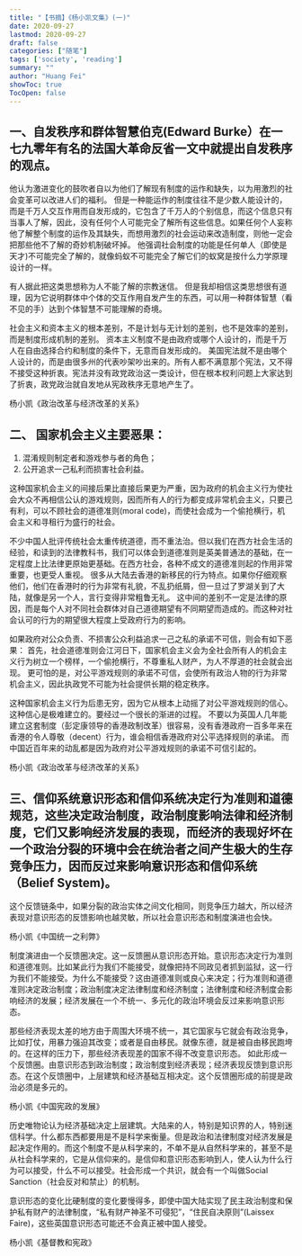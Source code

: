 ```yaml
---
title: "【书摘】《杨小凯文集》(一)"
date: 2020-09-27
lastmod: 2020-09-27
draft: false
categories: ["随笔"]
tags: ['society', 'reading']
summary: ""
author: "Huang Fei"
showToc: true
TocOpen: false
---
```


## 一、自发秩序和群体智慧伯克(Edward Burke）在一七九零年有名的法国大革命反省一文中就提出**自发秩序**的观点。

他认为激进变化的鼓吹者自以为他们了解现有制度的运作和缺失，以为用激烈的社会变革可以改进人们的福利。
但是一种能运作的制度往往不是少数人能设计的，而是千万人交互作用而自发形成的，它包含了千万人的个别信息，而这个信息只有当事人了解，因此，没有任何个人可能完全了解所有这些信息。如果任何个人妄称他了解整个制度的运作及其缺失，而想用激烈的社会运动来改造制度，则他一定会把那些他不了解的奇妙机制破坏掉。
他强调社会制度的功能是任何单人（即使是天才)不可能完全了解的，就像蚂蚁不可能完全了解它们的蚁窝是按什么力学原理设计的一样。

有人据此把这类思想称为人不能了解的宗教迷信。
但是我却相信这类思想很有道理，因为它说明群体中个体的交互作用自发产生的东西，可以用一种群体智慧（看不见的手）达到个体智慧不可能理解的奇境。

社会主义和资本主义的根本差别，不是计划与无计划的差别，也不是效率的差别，而是制度形成机制的差别。
资本主义制度不是由政府或哪个人设计的，而是千万人在自由选择合约和制度的条件下，无意而自发形成的。
美国宪法就不是由哪个人设计的，而是由很多州的代表吵架吵出来的。所有人都不满意那个宪法，又不得不接受这种折衷。宪法并没有政党政治这一类设计，但在根本权利问题上大家达到了折衷，政党政治就自发地从宪政秩序无意地产生了。

杨小凯《政治改革与经济改革的关系》

## 二、 国家机会主义主要恶果：
1. 混淆规则制定者和游戏参与者的角色；
2. 公开追求一己私利而损害社会利益。

这种国家机会主义的间接后果比直接后果更为严重，因为政府的机会主义行为使社会大众不再相信公认的游戏规则，因而所有人的行为都变成非常机会主义，只要己有利，可以不顾社会的道德准则(moral code)，而使社会成为一个偷抢横行，机会主义和寻租行为盛行的社会。

不少中国人批评传统社会太重传统道德，而不重法治。但以我们在西方社会生活的经验，和读到的法律教科书，我们可以体会到道德准则是英美普通法的基础，在一定程度上比法律更原始更基础。在西方社会，各种不成文的道德准则起的作用非常重要，也更受人重视。
很多从大陆去香港的新移民的行为特点。如果你仔细观察他们，他们在香港时的行为非常有礼貌，不乱扔纸屑，但一旦过了罗湖关到了大陆，就像是另一个人，言行变得非常粗鲁无礼。
这中间的差别不一定是法律的原因，而是每个人对不同社会群体对自己道德期望有不同期望而造成的。而这种对社会认可的行为的期望很大程度上受政府行为的影响。

如果政府对公众负责、不损害公众利益追求一己之私的承诺不可信，则会有如下恶果：
首先，社会道德准则会江河日下，国家机会主义会为全社会所有人的机会主义行为树立一个榜样，一个偷抢横行，不尊重私人财产，为人不厚道的社会就会出现。
更可怕的是，对公平游戏规则的承诺不可信，会使所有政治人物的行为非常机会主义，因此执政党不可能为社会提供长期的稳定秩序。

这种国家机会主义行为后患无穷，因为它从根本上动摇了对公平游戏规则的信心。这种信心是极难建立的。要经过一个很长的渐进的过程。
不要以为英国人几年能建立这套制度（彭定康领导的香港政制改革）很容易，没有香港政府一百多年来在香港的令人尊敬（decent）行为，谁会相信香港政府对公平选择规则的承诺。
而中国近百年来的动乱都是因为政府对公平游戏规则的承诺不可信引起的。

杨小凯《政治改革与经济改革的关系》

## 三、信仰系统意识形态和信仰系统决定行为准则和道德规范，这些决定政治制度，政治制度影响法律和经济制度，它们又影响经济发展的表现，而经济的表现好坏在一个政治分裂的环境中会在统治者之间产生极大的生存竞争压力，因而反过来影响意识形态和信仰系统（Belief System)。
这个反馈链条中，如果分裂的政治实体之间文化相同，则竞争压力越大，所以经济表现对意识形态的反馈影响也越灵敏，所以社会意识形态和制度演进也会快。

杨小凯《中国统一之利弊》

制度演进由一个反馈圈决定。这一反馈圈从意识形态开始。意识形态决定行为准则和道德准则。比如某此行为我们不能接受，就像把持不同政见者抓到监狱，这一行为我们不能接受。为什么不能接受？这由道德准则或良心来决定；行为准则和道德准则决定政治制度；政治制度决定法律制度和经济制度；法律制度和经济制度会影响经济的发展；经济发展在一个不统一、多元化的政治环境会反过来影响意识形态。

那些经济表现太差的地方由于周围大环境不统一，其它国家与它就会有政治竞争，比如打仗，用暴力强迫其改变；或者是自由移民。就像东德，就是被自由移民跑垮的。在这样的压力下，那些经济表现差的国家不得不改变意识形态。
如此形成一个反馈圈。由意识形态到政治制度；政治制度到经济表现；经济表现反馈到意识形态。在这个反馈圈中，上层建筑和经济基础互相决定。这个反馈圈形成的前提是政治必须是多元的。

杨小凯《中国宪政的发展》

历史唯物论认为经济基础决定上层建筑。大陆来的人，特别是知识界的人，特别迷信科学。什么都东西都要用是不是科学来衡量。但是政治和法律制度对经济发展是起决定作用的。而这个制度不是从科学来的，不单不是从自然科学来的，甚至不是从社会科学来的，它是从信仰来的。是信仰和意识形态影响到人，使人认为什么行为可以接受，什么不可以接受。社会形成一个共识，就会有一个叫做Social Sanction（社会反对和禁止）的机制。

意识形态的变化比硬制度的变化要慢得多，即使中国大陆实现了民主政治制度和保护私有财产的法律制度，“私有财产神圣不可侵犯”，“住民自决原则”(Laissex Faire)，这些英国意识形态可能还不会真正被中国人接受。

杨小凯《基督教和宪政》